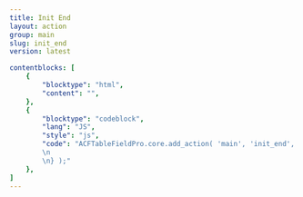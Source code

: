 ```yaml
---
title: Init End
layout: action
group: main
slug: init_end
version: latest

contentblocks: [
	{
		"blocktype": "html",
		"content": "",
	},
	{
		"blocktype": "codeblock",
		"lang": "JS",
		"style": "js",
		"code": "ACFTableFieldPro.core.add_action( 'main', 'init_end', function() {
		\n
		\n} );"
	},
]
---
```

